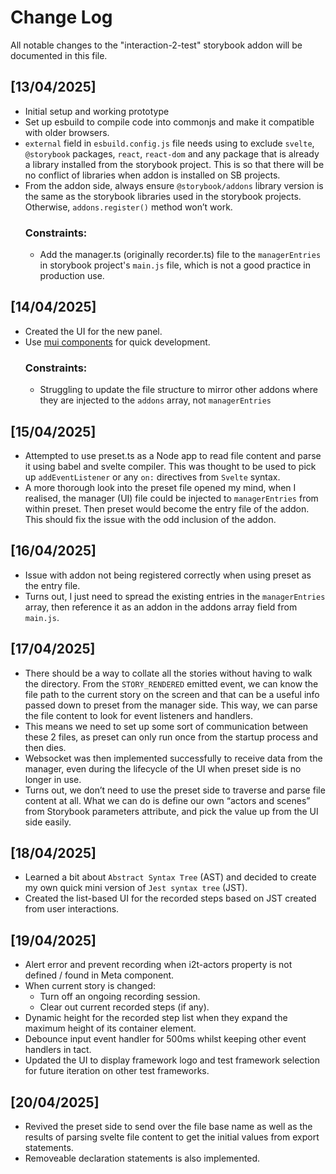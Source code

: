 # Change Log

All notable changes to the "interaction-2-test" storybook addon will be documented in this file.

## [13/04/2025]

- Initial setup and working prototype<br />
- Set up esbuild to compile code into commonjs and make it compatible with older browsers.
- `external` field in `esbuild.config.js` file needs using to exclude `svelte`, `@storybook` packages, `react`, `react-dom` and any package that is already a library installed from the storybook project. This is so that there will be no conflict of libraries when addon is installed on SB projects.
- From the addon side, always ensure `@storybook/addons` library version is the same as the storybook libraries used in the storybook projects. Otherwise, `addons.register()` method won’t work.
  ### Constraints:
    - Add the manager.ts (originally recorder.ts) file to the `managerEntries` in storybook project's `main.js` file, which is not a good practice in production use.
## [14/04/2025]
- Created the UI for the new panel.
- Use [mui components](https://mui.com/material-ui/) for quick development.
  ### Constraints:
    - Struggling to update the file structure to mirror other addons where they are injected to the `addons` array, not `managerEntries`
## [15/04/2025]
- Attempted to use preset.ts as a Node app to read file content and parse it using babel and svelte compiler. This was thought to be used to pick up `addEventListener` or any `on:` directives from `Svelte` syntax.
- A more thorough look into the preset file opened my mind, when I realised, the manager (UI) file could be injected to `managerEntries` from within preset. Then preset would become the entry file of the addon. This should fix the issue with the odd inclusion of the addon.
## [16/04/2025]
- Issue with addon not being registered correctly when using preset as the entry file.
- Turns out, I just need to spread the existing entries in the `managerEntries` array, then reference it as an addon in the addons array field from `main.js`.
## [17/04/2025]
- There should be a way to collate all the stories without having to walk the directory. From the `STORY_RENDERED` emitted event, we can know the file path to the current story on the screen and that can be a useful info passed down to preset from the manager side. This way, we can parse the file content to look for event listeners and handlers.
- This means we need to set up some sort of communication between these 2 files, as preset can only run once from the startup process and then dies.
- Websocket was then implemented successfully to receive data from the manager, even during the lifecycle of the UI when preset side is no longer in use.
- Turns out, we don’t need to use the preset side to traverse and parse file content at all.
What we can do is define our own “actors and scenes” from Storybook parameters attribute, and pick the value up from the UI side easily.
## [18/04/2025]
- Learned a bit about `Abstract Syntax Tree` (AST) and decided to create my own quick mini version of `Jest syntax tree` (JST).
- Created the list-based UI for the recorded steps based on JST created from user interactions.
## [19/04/2025]
- Alert error and prevent recording when i2t-actors property is not defined / found in Meta component.
- When current story is changed:
  - Turn off an ongoing recording session.
  - Clear out current recorded steps (if any).
- Dynamic height for the recorded step list when they expand the maximum height of its container element.
- Debounce input event handler for 500ms whilst keeping other event handlers in tact.
- Updated the UI to display framework logo and test framework selection for future iteration on other test frameworks.
## [20/04/2025]
- Revived the preset side to send over the file base name as well as the results of parsing svelte file content to get the initial values from export statements.
- Removeable declaration statements is also implemented.
<br />
